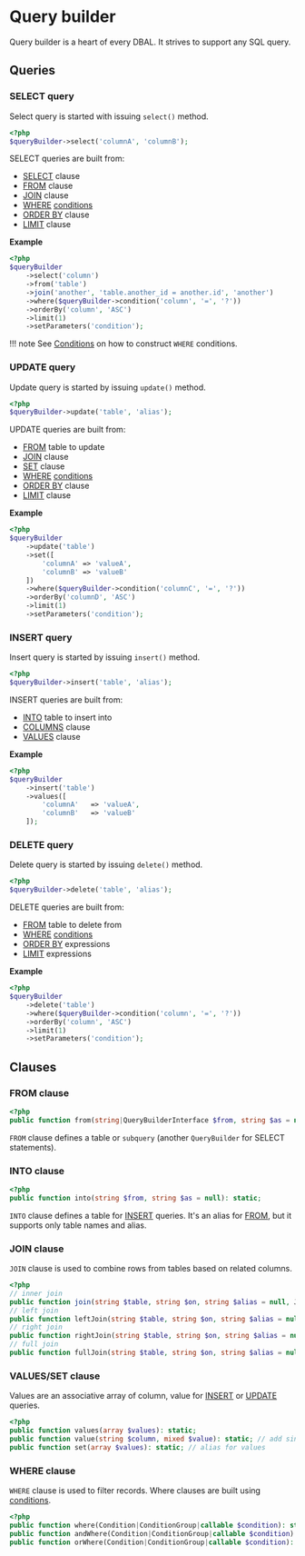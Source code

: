 # Query builder

Query builder is a heart of every DBAL. It strives to support any SQL query.

## Queries

### SELECT query

Select query is started with issuing `select()` method.

```php
<?php
$queryBuilder->select('columnA', 'columnB');
```

SELECT queries are built from:

- [SELECT](#select-query) clause
- [FROM](#from-clause) clause
- [JOIN](#join-clause) clause
- [WHERE](#where) [conditions](conditions.md)
- [ORDER BY](#order-by) clause
- [LIMIT](#limit) clause

**Example**

```php
<?php
$queryBuilder
    ->select('column')
    ->from('table')
    ->join('another', 'table.another_id = another.id', 'another')
    ->where($queryBuilder->condition('column', '=', '?'))
    ->orderBy('column', 'ASC')
    ->limit(1)
    ->setParameters('condition');
```

!!! note
    See [Conditions](conditions.md) on how to construct `WHERE` conditions.

### UPDATE query

Update query is started by issuing `update()` method.

```php
<?php
$queryBuilder->update('table', 'alias');
```

UPDATE queries are built from:

- [FROM](#from-clause) table to update
- [JOIN](#join-clause) clause
- [SET](#valuesset-clause) clause
- [WHERE](#where-clause) [conditions](conditions.md)
- [ORDER BY](#order-by) clause
- [LIMIT](#limit) clause

**Example**

```php
<?php
$queryBuilder
    ->update('table')
    ->set([
        'columnA' => 'valueA',
        'columnB' => 'valueB'
    ])
    ->where($queryBuilder->condition('columnC', '=', '?'))
    ->orderBy('columnD', 'ASC')
    ->limit(1)
    ->setParameters('condition');
```

### INSERT query

Insert query is started by issuing `insert()` method.

```php
<?php
$queryBuilder->insert('table', 'alias');
```

INSERT queries are built from:

- [INTO](#into-clause) table to insert into
- [COLUMNS](#valuesset-clause) clause
- [VALUES](#valuesset-clause) clause

**Example**

```php
<?php
$queryBuilder
    ->insert('table')
    ->values([
        'columnA'   => 'valueA',
        'columnB'   => 'valueB'
    ]);
```

### DELETE query

Delete query is started by issuing `delete()` method.

```php
<?php
$queryBuilder->delete('table', 'alias');
```

DELETE queries are built from:

- [FROM](#from-clause) table to delete from
- [WHERE](#where-clause) [conditions](conditions.md)
- [ORDER BY](#order-by) expressions
- [LIMIT](#limit) expressions

**Example**

```php
<?php
$queryBuilder
    ->delete('table')
    ->where($queryBuilder->condition('column', '=', '?'))
    ->orderBy('column', 'ASC')
    ->limit(1)
    ->setParameters('condition');
```

## Clauses

### FROM clause

```php
<?php
public function from(string|QueryBuilderInterface $from, string $as = null): static;
```

`FROM` clause defines a table or `subquery` (another `QueryBuilder` for SELECT statements).

### INTO clause

```php
<?php
public function into(string $from, string $as = null): static;
```

`INTO` clause defines a table for [INSERT](#insert-query) queries. It's an alias for [FROM](#from-clause), but it supports only table names and alias.

### JOIN clause

`JOIN` clause is used to combine rows from tables based on related columns.

```php
<?php
// inner join
public function join(string $table, string $on, string $alias = null, JoinType $type = JoinType::INNER): static;
// left join
public function leftJoin(string $table, string $on, string $alias = null): static;
// right join
public function rightJoin(string $table, string $on, string $alias = null): static;
// full join
public function fullJoin(string $table, string $on, string $alias = null): static;
```

### VALUES/SET clause

Values are an associative array of column, value for [INSERT](#insert-query) or [UPDATE](#update-query) queries.

```php
<?php
public function values(array $values): static;
public function value(string $column, mixed $value): static; // add single value
public function set(array $values): static; // alias for values
```

### WHERE clause

`WHERE` clause is used to filter records. Where clauses are built using [conditions](conditions.md).

```php
<?php
public function where(Condition|ConditionGroup|callable $condition): static; // single where
public function andWhere(Condition|ConditionGroup|callable $condition): static; // add AND where
public function orWhere(Condition|ConditionGroup|callable $condition): static; // add OR where
```